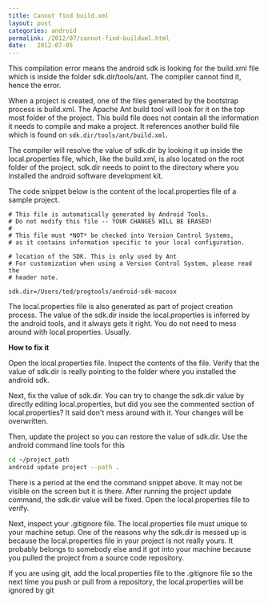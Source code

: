 ```yaml
---
title: Cannot find build.xml
layout: post
categories: android
permalink: /2012/07/cannot-find-buildxml.html
date:   2012-07-05 
---
```


This compilation error means the android sdk is looking for the build.xml file which is inside the folder sdk.dir/tools/ant. The compiler cannot find it, hence the error.

When a project is created, one of the files generated by the bootstrap process is build.xml. The Apache Ant build tool will look for it on the top most folder of the project. This build file does not contain all the information it needs to compile and make a project. It references another build file which is found on `sdk.dir/tools/ant/build.xml`.

The compiler will resolve the value of sdk.dir by looking it up inside the local.properties file, which, like the build.xml, is also located on the root folder of the project. sdk.dir needs to point to the directory where you installed the android software development kit.

The code snippet below is the content of the local.properties file of a sample project.

```
# This file is automatically generated by Android Tools.
# Do not modify this file -- YOUR CHANGES WILL BE ERASED!
#
# This file must *NOT* be checked into Version Control Systems,
# as it contains information specific to your local configuration.

# location of the SDK. This is only used by Ant
# For customization when using a Version Control System, please read the
# header note.

sdk.dir=/Users/ted/progtools/android-sdk-macosx
```

The local.properties file is also generated as part of project creation process. The value of the sdk.dir inside the local.properties is inferred by the android tools, and it always gets it right. You do not need to mess around with local.properties. Usually.

**How to fix it**

Open the local.properties file. Inspect the contents of the file. Verify that the value of sdk.dir is really pointing to the folder where you installed the android sdk.

Next, fix the value of sdk.dir. You can try to change the sdk.dir value by directly editing local.properties, but did you see the commented section of local.properties? It said don't mess around with it. Your changes will be overwritten. 

Then, update the project so you can restore the value of sdk.dir. Use the android command line tools for this

```bash
cd ~/project_path
android update project --path .
```

There is a period at the end the command snippet above. It may not be visible on the screen but it is there. After running the project update command, the sdk.dir value will be fixed. Open the local.properties file to verify.

Next, inspect your .gitignore file. The local.properties file must unique to your machine setup. One of the reasons why the sdk.dir is messed up is because the local.properties file in your project is not really yours. It probably belongs to somebody else and it got into your machine because you pulled the project from a source code repository.

If you are using git, add the local.properties file to the .gitignore file so the next time you push or pull from a repository, the local.properties will be ignored by git
 